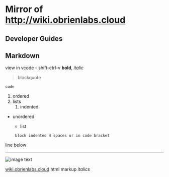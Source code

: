 # Mirror of http://wiki.obrienlabs.cloud
## Developer Guides


## Markdown
view in vcode - shift-ctrl-v
**bold**, *italic*
> blockquote

    code
1. ordered
2. lists
    1. indented
- unordered
    - list

    <code> block indented 4 spaces or in code bracket </code>

line below

---

![image text](/image-link)

[wiki.obrienlabs.cloud](http://wiki.obrienlabs.cloud)
html markup <em>italics</em>

